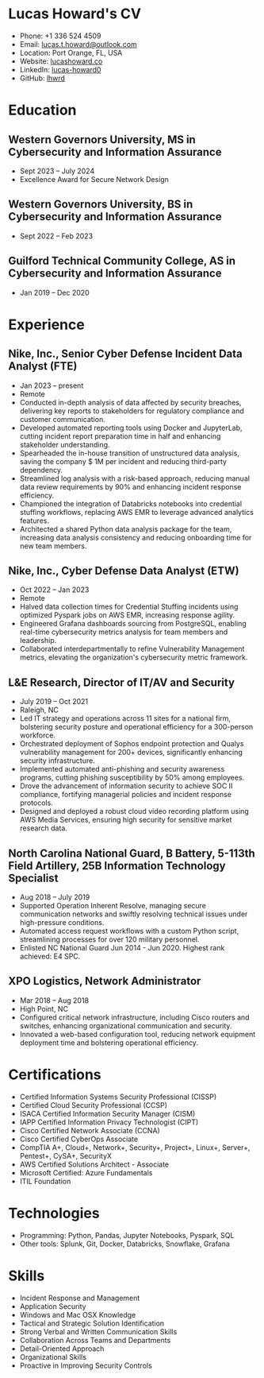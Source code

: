 # Lucas Howard's CV

- Phone: +1 336 524 4509
- Email: [lucas.t.howard@outlook.com](mailto:lucas.t.howard@outlook.com)
- Location: Port Orange, FL, USA
- Website: [lucashoward.co](https://lucashoward.co/)
- LinkedIn: [lucas-howard0](https://linkedin.com/in/lucas-howard0)
- GitHub: [lhwrd](https://github.com/lhwrd)


# Education

## Western Governors University, MS in Cybersecurity and Information Assurance

- Sept 2023 – July 2024
- Excellence Award for Secure Network Design

## Western Governors University, BS in Cybersecurity and Information Assurance

- Sept 2022 – Feb 2023

## Guilford Technical Community College, AS in Cybersecurity and Information Assurance

- Jan 2019 – Dec 2020

# Experience

## Nike, Inc., Senior Cyber Defense Incident Data Analyst (FTE)

- Jan 2023 – present
- Remote
- Conducted in-depth analysis of data affected by security breaches, delivering key reports to stakeholders for regulatory compliance and customer communication.
- Developed automated reporting tools using Docker and JupyterLab, cutting incident report preparation time in half and enhancing stakeholder understanding.
- Spearheaded the in-house transition of unstructured data analysis, saving the company \$ 1M per incident and reducing third-party dependency.
- Streamlined log analysis with a risk-based approach, reducing manual data review requirements by 90% and enhancing incident response efficiency.
- Championed the integration of Databricks notebooks into credential stuffing workflows, replacing AWS EMR to leverage advanced analytics features.
- Architected a shared Python data analysis package for the team, increasing data analysis consistency and reducing onboarding time for new team members.

## Nike, Inc., Cyber Defense Data Analyst (ETW)

- Oct 2022 – Jan 2023
- Remote
- Halved data collection times for Credential Stuffing incidents using optimized Pyspark jobs on AWS EMR, increasing response agility.
- Engineered Grafana dashboards sourcing from PostgreSQL, enabling real-time cybersecurity metrics analysis for team members and leadership.
- Collaborated interdepartmentally to refine Vulnerability Management metrics, elevating the organization's cybersecurity metric framework.

## L&E Research, Director of IT/AV and Security

- July 2019 – Oct 2021
- Raleigh, NC
- Led IT strategy and operations across 11 sites for a national firm, bolstering security posture and operational efficiency for a 300-person workforce.
- Orchestrated deployment of Sophos endpoint protection and Qualys vulnerability management for 200+ devices, significantly enhancing security infrastructure.
- Implemented automated anti-phishing and security awareness programs, cutting phishing susceptibility by 50% among employees.
- Drove the advancement of information security to achieve SOC II compliance, fortifying managerial policies and incident response protocols.
- Designed and deployed a robust cloud video recording platform using AWS Media Services, ensuring high security for sensitive market research data.

## North Carolina National Guard, B Battery, 5-113th Field Artillery, 25B Information Technology Specialist

- Aug 2018 – July 2019
- Supported Operation Inherent Resolve, managing secure communication networks and swiftly resolving technical issues under high-pressure conditions.
- Automated access request workflows with a custom Python script, streamlining processes for over 120 military personnel.
- Enlisted NC National Guard Jun 2014 - Jun 2020. Highest rank achieved: E4 SPC.

## XPO Logistics, Network Administrator

- Mar 2018 – Aug 2018
- High Point, NC
- Configured critical network infrastructure, including Cisco routers and switches, enhancing organizational communication and security.
- Innovated a web-based configuration tool, reducing network equipment deployment time and bolstering operational efficiency.

# Certifications

- Certified Information Systems Security Professional (CISSP)
- Certified Cloud Security Professional (CCSP)
- ISACA Certified Information Security Manager (CISM)
- IAPP Certified Information Privacy Technologist (CIPT)
- Cisco Certified Network Associate (CCNA)
- Cisco Certified CyberOps Associate
- CompTIA A+, Cloud+, Network+, Security+, Project+, Linux+, Server+, Pentest+, CySA+, SecurityX
- AWS Certified Solutions Architect - Associate
- Microsoft Certified: Azure Fundamentals
- ITIL Foundation
# Technologies

- Programming: Python, Pandas, Jupyter Notebooks, Pyspark, SQL
- Other tools: Splunk, Git, Docker, Databricks, Snowflake, Grafana
# Skills

- Incident Response and Management
- Application Security
- Windows and Mac OSX Knowledge
- Tactical and Strategic Solution Identification
- Strong Verbal and Written Communication Skills
- Collaboration Across Teams and Departments
- Detail-Oriented Approach
- Organizational Skills
- Proactive in Improving Security Controls
